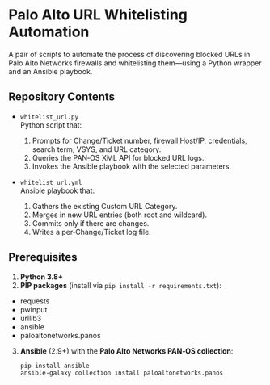 # Palo Alto URL Whitelisting Automation

A pair of scripts to automate the process of discovering blocked URLs in Palo Alto Networks firewalls and whitelisting them—using a Python wrapper and an Ansible playbook.

## Repository Contents

- `whitelist_url.py`  
  Python script that:
  1. Prompts for Change/Ticket number, firewall Host/IP, credentials, search term, VSYS, and URL category.
  2. Queries the PAN‑OS XML API for blocked URL logs.
  3. Invokes the Ansible playbook with the selected parameters.

- `whitelist_url.yml`  
  Ansible playbook that:
  1. Gathers the existing Custom URL Category.
  2. Merges in new URL entries (both root and wildcard).
  3. Commits only if there are changes.
  4. Writes a per‑Change/Ticket log file.

## Prerequisites

1. **Python 3.8+**  
2. **PIP packages** (install via `pip install -r requirements.txt`):
- requests
- pwinput
- urllib3
- ansible
- paloaltonetworks.panos


3. **Ansible** (2.9+) with the **Palo Alto Networks PAN‑OS collection**:
   ```bash
   pip install ansible
   ansible-galaxy collection install paloaltonetworks.panos

